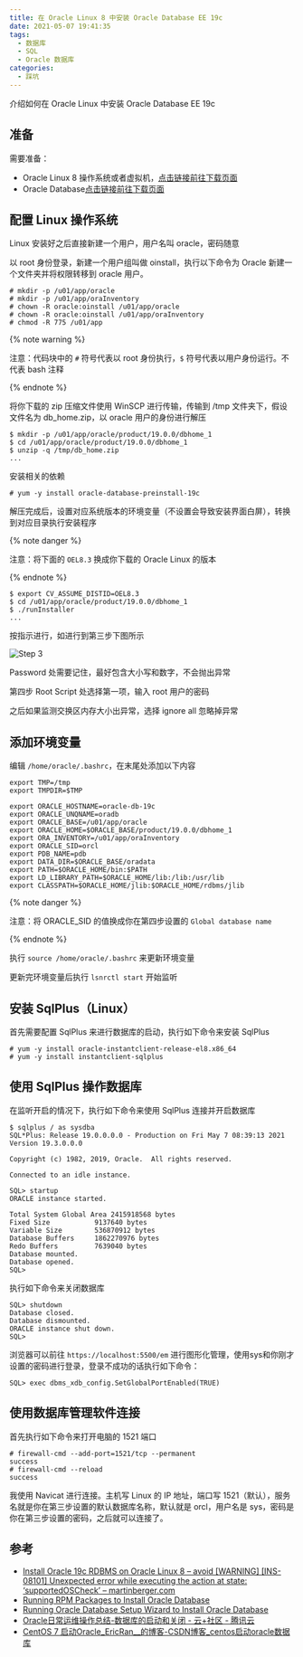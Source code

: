 ```yaml
---
title: 在 Oracle Linux 8 中安装 Oracle Database EE 19c
date: 2021-05-07 19:41:35
tags:
  - 数据库
  - SQL
  - Oracle 数据库
categories:
  - 踩坑
---
```


介绍如何在 Oracle Linux 中安装 Oracle Database EE 19c

<!--more-->

## 准备

需要准备：

- Oracle Linux 8 操作系统或者虚拟机，[点击链接前往下载页面](https://yum.oracle.com/oracle-linux-isos.html)
- Oracle Database[点击链接前往下载页面](https://www.oracle.com/cn/database/technologies/oracle19c-linux-downloads.html)

## 配置 Linux 操作系统

Linux 安装好之后直接新建一个用户，用户名叫 oracle，密码随意

以 root 身份登录，新建一个用户组叫做 oinstall，执行以下命令为 Oracle 新建一个文件夹并将权限转移到 oracle 用户。

```plain text
# mkdir -p /u01/app/oracle
# mkdir -p /u01/app/oraInventory
# chown -R oracle:oinstall /u01/app/oracle
# chown -R oracle:oinstall /u01/app/oraInventory
# chmod -R 775 /u01/app
```

{% note warning %}

注意：代码块中的 `#` 符号代表以 root 身份执行，`$` 符号代表以用户身份运行。不代表 bash 注释

{% endnote %}

将你下载的 zip 压缩文件使用 WinSCP 进行传输，传输到 /tmp 文件夹下，假设文件名为 db_home.zip，以 oracle 用户的身份进行解压

```shell
$ mkdir -p /u01/app/oracle/product/19.0.0/dbhome_1
$ cd /u01/app/oracle/product/19.0.0/dbhome_1
$ unzip -q /tmp/db_home.zip
...
```

安装相关的依赖

```plain text
# yum -y install oracle-database-preinstall-19c
```

解压完成后，设置对应系统版本的环境变量（不设置会导致安装界面白屏），转换到对应目录执行安装程序

{% note danger %}

注意：将下面的 `OEL8.3` 换成你下载的 Oracle Linux 的版本

{% endnote %}

```shell
$ export CV_ASSUME_DISTID=OEL8.3
$ cd /u01/app/oracle/product/19.0.0/dbhome_1
$ ./runInstaller
...
```

按指示进行，如进行到第三步下图所示

![Step 3](https://z3.ax1x.com/2021/05/07/g3O1Ff.png)

Password 处需要记住，最好包含大小写和数字，不会抛出异常

第四步 Root Script 处选择第一项，输入 root 用户的密码

之后如果监测交换区内存大小出异常，选择 ignore all 忽略掉异常

## 添加环境变量

编辑 `/home/oracle/.bashrc`，在末尾处添加以下内容

```plain text
export TMP=/tmp
export TMPDIR=$TMP

export ORACLE_HOSTNAME=oracle-db-19c
export ORACLE_UNQNAME=oradb
export ORACLE_BASE=/u01/app/oracle
export ORACLE_HOME=$ORACLE_BASE/product/19.0.0/dbhome_1
export ORA_INVENTORY=/u01/app/oraInventory
export ORACLE_SID=orcl
export PDB_NAME=pdb
export DATA_DIR=$ORACLE_BASE/oradata
export PATH=$ORACLE_HOME/bin:$PATH
export LD_LIBRARY_PATH=$ORACLE_HOME/lib:/lib:/usr/lib
export CLASSPATH=$ORACLE_HOME/jlib:$ORACLE_HOME/rdbms/jlib
```

{% note danger %}

注意：将 ORACLE_SID 的值换成你在第四步设置的 `Global database name`

{% endnote %}

执行 `source /home/oracle/.bashrc` 来更新环境变量

更新完环境变量后执行 `lsnrctl start` 开始监听

## 安装 SqlPlus（Linux）

首先需要配置 SqlPlus 来进行数据库的启动，执行如下命令来安装 SqlPlus

```plain text
# yum -y install oracle-instantclient-release-el8.x86_64
# yum -y install instantclient-sqlplus
```

## 使用 SqlPlus 操作数据库

在监听开启的情况下，执行如下命令来使用 SqlPlus 连接并开启数据库

```shell
$ sqlplus / as sysdba
SQL*Plus: Release 19.0.0.0.0 - Production on Fri May 7 08:39:13 2021
Version 19.3.0.0.0

Copyright (c) 1982, 2019, Oracle.  All rights reserved.

Connected to an idle instance.

SQL> startup
ORACLE instance started.

Total System Global Area 2415918568 bytes
Fixed Size           9137640 bytes
Variable Size        536870912 bytes
Database Buffers     1862270976 bytes
Redo Buffers         7639040 bytes
Database mounted.
Database opened.
SQL>
```

执行如下命令来关闭数据库

```shell
SQL> shutdown
Database closed.
Database dismounted.
ORACLE instance shut down.
SQL>
```

浏览器可以前往 `https://localhost:5500/em` 进行图形化管理，使用sys和你刚才设置的密码进行登录，登录不成功的话执行如下命令：

```shell
SQL> exec dbms_xdb_config.SetGlobalPortEnabled(TRUE)
```

## 使用数据库管理软件连接

首先执行如下命令来打开电脑的 1521 端口

```plain text
# firewall-cmd --add-port=1521/tcp --permanent
success
# firewall-cmd --reload
success
```

我使用 Navicat 进行连接。主机写 Linux 的 IP 地址，端口写 1521（默认），服务名就是你在第三步设置的默认数据库名称，默认就是 orcl，用户名是 sys，密码是你在第三步设置的密码，之后就可以连接了。

## 参考

- [Install Oracle 19c RDBMS on Oracle Linux 8 – avoid [WARNING] [INS-08101] Unexpected error while executing the action at state: ‘supportedOSCheck’ – martinberger.com](https://www.martinberger.com/2020/05/install-oracle-19c-rdbms-on-oracle-linux-8-avoid-warning-ins-08101-unexpected-error-while-executing-the-action-at-state-supportedoscheck/)
- [Running RPM Packages to Install Oracle Database](https://docs.oracle.com/en/database/oracle/oracle-database/19/ladbi/running-rpm-packages-to-install-oracle-database.html#GUID-BB7C11E3-D385-4A2F-9EAF-75F4F0AACF02)
- [Running Oracle Database Setup Wizard to Install Oracle Database](https://docs.oracle.com/en/database/oracle/oracle-database/19/ladbi/running-oracle-universal-installer-to-install-oracle-database.html#GUID-DD4800E9-C651-4B08-A6AC-E5ECCC6512B9)
- [Oracle日常运维操作总结-数据库的启动和关闭 - 云+社区 - 腾讯云](https://cloud.tencent.com/developer/article/1027411)
- [CentOS 7 启动Oracle_EricRan__的博客-CSDN博客_centos启动oracle数据库](https://blog.csdn.net/qq_36659897/article/details/84100308)
